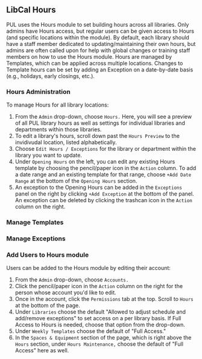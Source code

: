 ## LibCal Hours

PUL uses the Hours module to set building hours across all libraries. Only admins have Hours access, but regular users can be given access to Hours (and specific locations within the module). By default, each library should have a staff member dedicated to updating/maintaining their own hours, but admins are often called upon for help with global changes or training staff members on how to use the Hours module. Hours are managed by Templates, which can be applied across multiple locations. Changes to Template hours can be set by adding an Exception on a date-by-date basis (e.g., holidays, early closings, etc.).

### Hours Administration

To manage Hours for all library locations: 

1. From the ```Admin``` drop-down, choose ```Hours.``` Here, you will see a preview of all PUL library hours as well as settings for individual libraries and departments within those libraries. 
2. To edit a library's hours, scroll down past the ```Hours Preview``` to the invidivudal location, listed alphabetically. 
3. Choose ```Edit Hours / Exceptions``` for the library or department within the library you want to update. 
4. Under ```Opening Hours``` on the left, you can edit any existing Hours template by choosing the pencil/paper icon in the ```Action``` column. To add a date range and an existing template for that range, choose ```+Add Date Range``` at the bottom of the ```Opening Hours``` section. 
5. An exception to the Opening Hours can be added in the ```Exceptions``` panel on the right by clicking ```+Add Exception``` at the bottom of the panel. An exception can be deleted by clicking the trashcan icon in the ```Action``` column on the right. 

### Manage Templates

### Manage Exceptions

### Add Users to Hours module 

Users can be added to the Hours module by editing their account: 

1. From the ```Admin``` drop-down, choose ```Accounts.```
2. Click the pencil/paper icon in the ```Action``` column on the right for the person whose account you'd like to edit. 
3. Once in the account, click the ```Permissions``` tab at the top. Scroll to ```Hours``` at the bottom of the page. 
4. Under ```Libraries``` choose the default "Allowed to adjust schedule and add/remove exceptions" to set access on a per library basis. If Full Access to Hours is needed, choose that option from the drop-down. 
5. Under ```Weekly Templates``` choose the default of "Full Access."  
6. In the ```Spaces & Equipment``` section of the page, which is right above the ```Hours``` section, under ```Hours Maintenance,``` choose the default of "Full Access" here as well.  